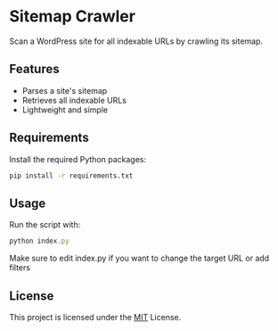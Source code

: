 # Sitemap Crawler

Scan a WordPress site for all indexable URLs by crawling its sitemap.

## Features

- Parses a site's sitemap
- Retrieves all indexable URLs
- Lightweight and simple


## Requirements

Install the required Python packages:

```bash
pip install -r requirements.txt
```
    
## Usage
Run the script with:

```javascript
python index.py
```

Make sure to edit index.py if you want to change the target URL or add filters

## License

This project is licensed under the [MIT](LICENSE) License.



